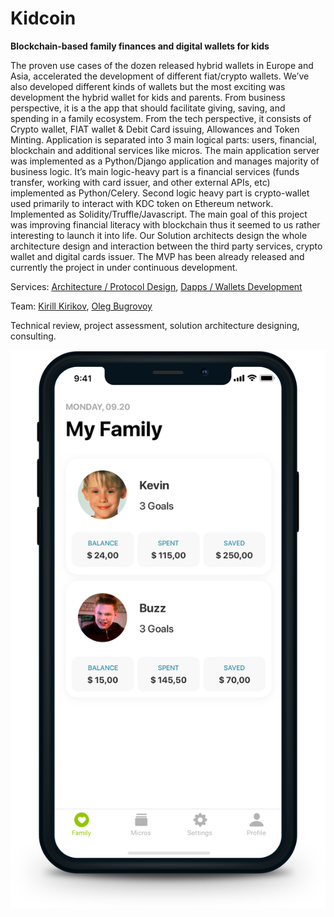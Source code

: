 # Kidcoin

**Blockchain-based family finances and digital wallets for kids**

The proven use cases of the dozen released hybrid wallets in Europe and Asia, accelerated the development of different fiat/crypto wallets. We’ve also developed different kinds of wallets but the most exciting was development the hybrid wallet for kids and parents. From business perspective, it is a the app that should facilitate giving, saving, and spending in a family ecosystem. From the tech perspective, it consists of Crypto wallet, FIAT wallet & Debit Card issuing, Allowances and Token Minting. Application is separated into 3 main logical parts: users, financial, blockchain and additional services like micros. The main application server was implemented as a Python/Django application and manages majority of business logic. It’s main logic-heavy part is a financial services \(funds transfer, working with card issuer, and other external APIs, etc\) implemented as Python/Celery. Second logic heavy part is crypto-wallet used primarily to interact with KDC token on Ethereum network. Implemented as Solidity/Truffle/Javascript.  The main goal of this project was improving financial literacy with blockchain thus it seemed to us rather interesting to launch it into life. Our Solution architects design the whole architecture design and interaction between the third party services, crypto wallet and digital cards issuer. The MVP has been already released and currently the project in under continuous development.  


Services: [Architecture / Protocol Design](../services/architecture-design-protocol.md), [Dapps / Wallets Development](../services/dapps-wallets-development.md)

Team: [Kirill Kirikov](../about/kirill-kirikov.md), [Oleg Bugrovoy](../about/oleg-bugrovoy.md)

Technical review, project assessment, solution architecture designing, consulting.

![](../.gitbook/assets/kidcoin_copy.png)

